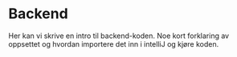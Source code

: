 # Backend

Her kan vi skrive en intro til backend-koden. Noe kort forklaring
av oppsettet og hvordan importere det inn i intelliJ og kjøre koden.

